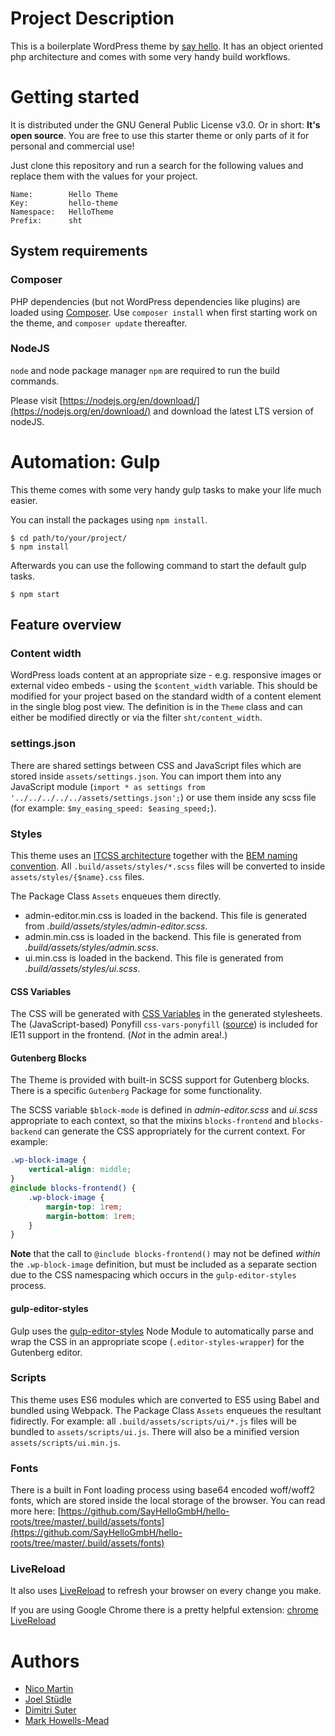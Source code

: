 # Project Description

This is a boilerplate WordPress theme by [say hello](https://sayhello.ch). It has an object oriented php architecture and comes with some very handy build workflows.

# Getting started

It is distributed under the GNU General Public License v3.0. Or in short: **It's open source**.
You are free to use this starter theme or only parts of it for personal and commercial use!

Just clone this repository and run a search for the following values and replace them with the values for your project.

```
Name:        Hello Theme
Key:         hello-theme
Namespace:   HelloTheme
Prefix:      sht
```

## System requirements

### Composer

PHP dependencies (but not WordPress dependencies like plugins) are loaded using [Composer](https://getcomposer.org/). Use `composer install` when first starting work on the theme, and `composer update` thereafter.

### NodeJS

`node` and node package manager `npm` are required to run the build commands.

Please visit [https://nodejs.org/en/download/](https://nodejs.org/en/download/) and download the latest LTS version of nodeJS.

# Automation: Gulp

This theme comes with some very handy gulp tasks to make your life much easier.

You can install the packages using `npm install`.
```
$ cd path/to/your/project/
$ npm install
```
Afterwards you can use the following command to start the default gulp tasks.
```
$ npm start
```

## Feature overview

### Content width

WordPress loads content at an appropriate size - e.g. responsive images or external video embeds - using the `$content_width` variable. This should be modified for your project based on the standard width of a content element in the single blog post view. The definition is in the `Theme` class and can either be modified directly or via the filter `sht/content_width`.

### settings.json

There are shared settings between CSS and JavaScript files which are stored inside `assets/settings.json`. You can import them into any JavaScript module (`import * as settings from '../../../../../assets/settings.json';`) or use them inside any scss file (for example: `$my_easing_speed: $easing_speed;`).

### Styles

This theme uses an [ITCSS architecture](https://www.creativebloq.com/web-design/manage-large-css-projects-itcss-101517528) together with the [BEM naming convention](http://getbem.com/). All `.build/assets/styles/*.scss` files will be converted to inside `assets/styles/{$name}.css` files.

The Package Class `Assets` enqueues them directly.

- admin-editor.min.css is loaded in the backend. This file is generated from _.build/assets/styles/admin-editor.scss_.
- admin.min.css is loaded in the backend. This file is generated from _.build/assets/styles/admin.scss_.
- ui.min.css is loaded in the backend. This file is generated from _.build/assets/styles/ui.scss_.

#### CSS Variables

The CSS will be generated with [CSS Variables](https://dev.to/sarah_chima/an-introduction-to-css-variables-cmj) in the generated stylesheets. The (JavaScript-based) Ponyfill `css-vars-ponyfill` ([source](https://github.com/jhildenbiddle/css-vars-ponyfill)) is included for IE11 support in the frontend. (_Not_ in the admin area!.)

#### Gutenberg Blocks

The Theme is provided with built-in SCSS support for Gutenberg blocks. There is a specific `Gutenberg` Package for some functionality.

The SCSS variable `$block-mode` is defined in _admin-editor.scss_ and _ui.scss_ appropriate to each context, so that the mixins `blocks-frontend` and `blocks-backend` can generate the CSS appropriately for the current context. For example:

```scss
.wp-block-image {
	vertical-align: middle;
}
@include blocks-frontend() {
	.wp-block-image {
		margin-top: 1rem;
		margin-bottom: 1rem;
	}
}
```

**Note** that the call to `@include blocks-frontend()` may not be defined _within_ the `.wp-block-image` definition, but must be included as a separate section due to the CSS namespacing which occurs in the `gulp-editor-styles` process.

#### gulp-editor-styles

Gulp uses the [gulp-editor-styles](https://www.npmjs.com/package/gulp-editor-styles) Node Module to automatically parse and wrap the CSS in an appropriate scope (`.editor-styles-wrapper`) for the Gutenberg editor.

### Scripts

This theme uses ES6 modules which are converted to ES5 using Babel and bundled using Webpack. The Package Class `Assets` enqueues the resultant fidirectly. For example: all `.build/assets/scripts/ui/*.js` files will be bundled to `assets/scripts/ui.js`. There will also be a minified version `assets/scripts/ui.min.js`.


### Fonts

There is a built in Font loading process using base64 encoded woff/woff2 fonts, which are stored inside the local storage of the browser. You can read more here: [https://github.com/SayHelloGmbH/hello-roots/tree/master/.build/assets/fonts](https://github.com/SayHelloGmbH/hello-roots/tree/master/.build/assets/fonts)

### LiveReload

It also uses [LiveReload](http://livereload.com/) to refresh your browser on every change you make.

If you are using Google Chrome there is a pretty helpful extension: [chrome LiveReload](https://chrome.google.com/webstore/detail/livereload/jnihajbhpnppcggbcgedagnkighmdlei)

# Authors
- [Nico Martin](https://github.com/nico-martin)
- [Joel Stüdle](https://github.com/joel-st)
- [Dimitri Suter](https://github.com/gnochi/)
- [Mark Howells-Mead](https://github.com/markhowellsmead/)
